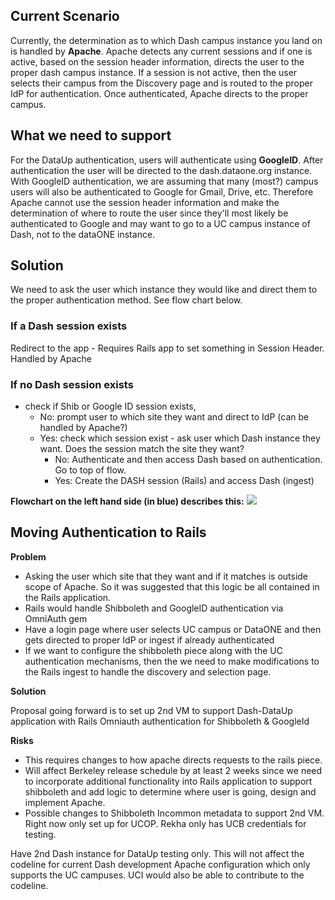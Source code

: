 ## Current Scenario

Currently, the determination as to which Dash campus instance you land on is handled by **Apache**.  Apache detects any current sessions and if one is active, based on the session header information, directs the user to the proper dash campus instance.  If a session is not active, then the user selects their campus from the Discovery page and is routed to the proper IdP for authentication.  Once authenticated, Apache directs to the proper campus.

## What we need to support

For the DataUp authentication, users will authenticate using **GoogleID**.  After authentication the user will be directed to the dash.dataone.org instance. With GoogleID authentication, we are assuming that many (most?) campus users will also be authenticated to Google for Gmail, Drive, etc.  Therefore Apache cannot use the session header information and make the determination of where to route the user since they'll most likely be authenticated to Google and may want to go to a UC campus instance of Dash, not to the dataONE instance.  

## Solution

We need to ask the user which instance they would like and direct them to the proper authentication method. See flow chart below.

### If a Dash session exists

Redirect to the app - Requires Rails app to set something in Session Header.  Handled by Apache

### If no Dash session exists 

* check if Shib or Google ID session exists, 
  * No: prompt user to which site they want and direct to IdP  (can be handled by Apache?) 
  * Yes: check which session exist - ask user which Dash instance they want. Does the session match the site they want?  
    * No: Authenticate and then access Dash based on authentication.  Go to top of flow.
    * Yes: Create the DASH session (Rails) and access Dash (ingest)


**Flowchart on the left hand side (in blue) describes this:**
![](https://raw.githubusercontent.com/CDLUC3/dashdocs/master/authentication-flow-chart.jpg)

## Moving Authentication to Rails

**Problem**

* Asking the user which site that they want and if it matches is outside scope of Apache.  So it was suggested that this logic be all contained in the Rails application.  
* Rails would handle Shibboleth and GoogleID authentication via OmniAuth gem
* Have a login page where user selects UC campus or DataONE and then gets directed to proper IdP or ingest if already authenticated
* If we want to configure the shibboleth piece along with the UC authentication mechanisms, then the we need to make modifications to the Rails ingest to handle the discovery and selection page.

**Solution**

Proposal going forward is to set up 2nd VM to support Dash-DataUp application with Rails Omniauth authentication for Shibboleth & GoogleId

**Risks**

+ This requires changes to how apache directs requests to the rails piece.  
+ Will affect Berkeley release schedule by at least 2 weeks since we need to incorporate additional functionality into Rails application to support shibboleth and add logic to determine where user is going, design and implement Apache.
+ Possible changes to Shibboleth Incommon metadata to support 2nd VM.  Right now only set up for UCOP.  Rekha only has UCB credentials for testing.

Have 2nd Dash instance for DataUp testing only.   This will not affect the codeline for current Dash development Apache configuration which only supports the UC campuses.  UCI would also be able to contribute to the codeline.  


